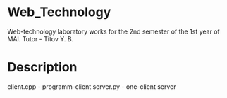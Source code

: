 # Web_Technology
Web-technology laboratory works for the 2nd semester of the 1st year of MAI. Tutor - Titov Y. B.
# Description
client.cpp - programm-client
server.py - one-client server

